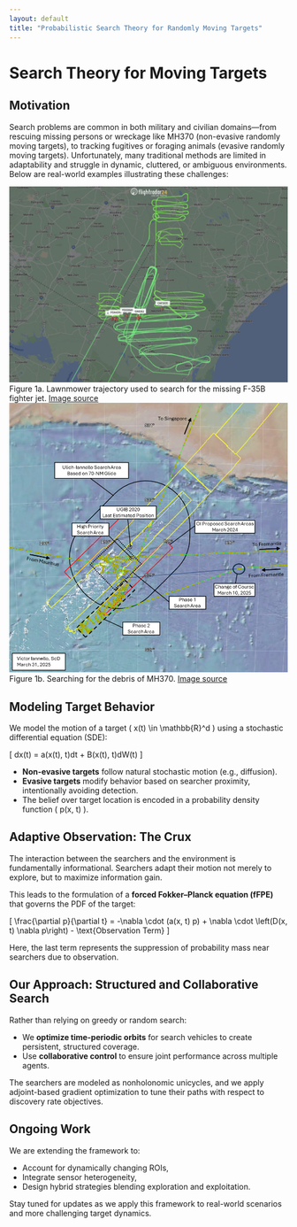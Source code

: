 ```yaml
---
layout: default
title: "Probabilistic Search Theory for Randomly Moving Targets"
---
```

# Search Theory for Moving Targets

## Motivation

Search problems are common in both military and civilian domains—from rescuing missing persons or wreckage like MH370 (non-evasive randomly moving targets), to tracking fugitives or foraging animals (evasive randomly moving targets). Unfortunately, many traditional methods are limited in adaptability and struggle in dynamic, cluttered, or ambiguous environments. Below are real-world examples illustrating these challenges:

<div class="image-pair">
  <div class="image-box">
    <img src="/assets/lawnmower.jpeg" alt="Lawnmower trajectory">
    <div class="caption">
      Figure 1a. Lawnmower trajectory used to search for the missing F-35B fighter jet.
      <a href="https://x.com/flightradar24/status/1703827299412455459?lang=en">Image source</a>
    </div>
  </div>
  <div class="image-box">
    <img src="/assets/image-9.png" alt="MH370 search">
    <div class="caption">
      Figure 1b. Searching for the debris of MH370.
      <a href="https://mh370.radiantphysics.com/2025/03/31/update-on-the-search-for-mh370/">Image source</a>
    </div>
  </div>
</div>

## Modeling Target Behavior

We model the motion of a target \( x(t) \in \mathbb{R}^d \) using a stochastic differential equation (SDE):

\[
dx(t) = a(x(t), t)dt + B(x(t), t)dW(t)
\]

- **Non-evasive targets** follow natural stochastic motion (e.g., diffusion).
- **Evasive targets** modify behavior based on searcher proximity, intentionally avoiding detection.
- The belief over target location is encoded in a probability density function \( p(x, t) \).

## Adaptive Observation: The Crux

The interaction between the searchers and the environment is fundamentally informational. Searchers adapt their motion not merely to explore, but to maximize information gain.

This leads to the formulation of a **forced Fokker–Planck equation (fFPE)** that governs the PDF of the target:

\[
\frac{\partial p}{\partial t} = -\nabla \cdot (a(x, t) p) + \nabla \cdot \left(D(x, t) \nabla p\right) - \text{Observation Term}
\]

Here, the last term represents the suppression of probability mass near searchers due to observation.

## Our Approach: Structured and Collaborative Search

Rather than relying on greedy or random search:

- We **optimize time-periodic orbits** for search vehicles to create persistent, structured coverage.
- Use **collaborative control** to ensure joint performance across multiple agents.

The searchers are modeled as nonholonomic unicycles, and we apply adjoint-based gradient optimization to tune their paths with respect to discovery rate objectives.

## Ongoing Work

We are extending the framework to:
- Account for dynamically changing ROIs,
- Integrate sensor heterogeneity,
- Design hybrid strategies blending exploration and exploitation.

Stay tuned for updates as we apply this framework to real-world scenarios and more challenging target dynamics.
